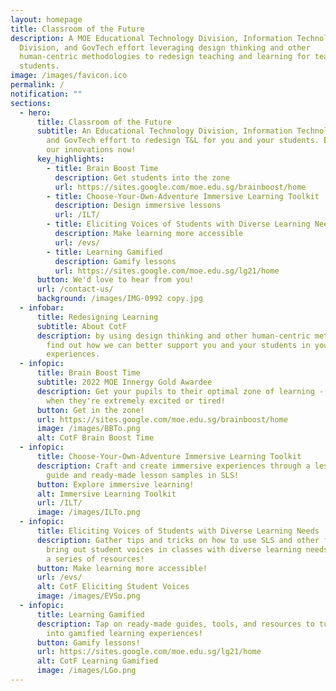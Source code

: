 ```yaml
---
layout: homepage
title: Classroom of the Future
description: A MOE Educational Technology Division, Information Technology
  Division, and GovTech effort leveraging design thinking and other
  human-centric methodologies to redesign teaching and learning for teachers and
  students.
image: /images/favicon.ico
permalink: /
notification: ""
sections:
  - hero:
      title: Classroom of the Future
      subtitle: An Educational Technology Division, Information Technology Division,
        and GovTech effort to redesign T&L for you and your students. Explore
        our innovations now!
      key_highlights:
        - title: Brain Boost Time
          description: Get students into the zone
          url: https://sites.google.com/moe.edu.sg/brainboost/home
        - title: Choose-Your-Own-Adventure Immersive Learning Toolkit
          description: Design immersive lessons
          url: /ILT/
        - title: Eliciting Voices of Students with Diverse Learning Needs
          description: Make learning more accessible
          url: /evs/
        - title: Learning Gamified
          description: Gamify lessons
          url: https://sites.google.com/moe.edu.sg/lg21/home
      button: We'd love to hear from you!
      url: /contact-us/
      background: /images/IMG-0992 copy.jpg
  - infobar:
      title: Redesigning Learning
      subtitle: About CotF
      description: by using design thinking and other human-centric methodologies to
        find out how we can better support you and your students in your T&L
        experiences.
  - infopic:
      title: Brain Boost Time
      subtitle: 2022 MOE Innergy Gold Awardee
      description: Get your pupils to their optimal zone of learning -  especially
        when they're extremely excited or tired!
      button: Get in the zone!
      url: https://sites.google.com/moe.edu.sg/brainboost/home
      image: /images/BBTo.png
      alt: CotF Brain Boost Time
  - infopic:
      title: Choose-Your-Own-Adventure Immersive Learning Toolkit
      description: Craft and create immersive experiences through a lesson design
        guide and ready-made lesson samples in SLS!
      button: Explore immersive learning!
      alt: Immersive Learning Toolkit
      url: /ILT/
      image: /images/ILTo.png
  - infopic:
      title: Eliciting Voices of Students with Diverse Learning Needs
      description: Gather tips and tricks on how to use SLS and other features to
        bring out student voices in classes with diverse learning needs through
        a series of resources!
      button: Make learning more accessible!
      url: /evs/
      alt: CotF Eliciting Student Voices
      image: /images/EVSo.png
  - infopic:
      title: Learning Gamified
      description: Tap on ready-made guides, tools, and resources to turn your lessons
        into gamified learning experiences!
      button: Gamify lessons!
      url: https://sites.google.com/moe.edu.sg/lg21/home
      alt: CotF Learning Gamified
      image: /images/LGo.png
---
```

